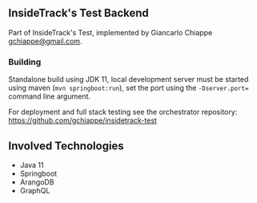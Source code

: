 ## InsideTrack's Test Backend

Part of InsideTrack's Test, implemented by Giancarlo Chiappe <gchiappe@gmail.com>.

### Building

Standalone build using JDK 11, local development server must be started using
maven (`mvn springboot:run`), set the port using the `-Dserver.port=` command line argument.

For deployment and full stack testing see the orchestrator repository:
https://github.com/gchiappe/insidetrack-test

## Involved Technologies

- Java 11
- Springboot
- ArangoDB
- GraphQL
